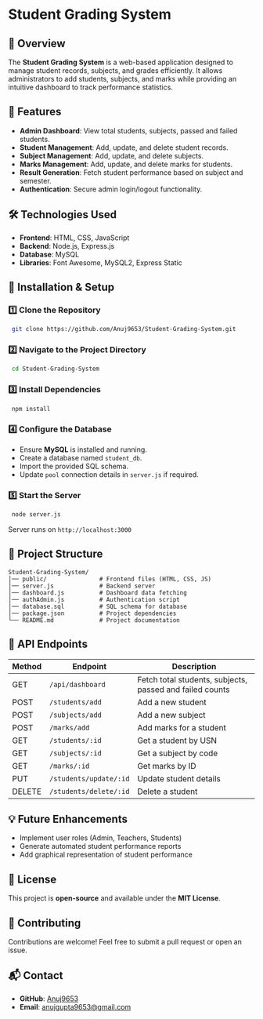 # Student Grading System

## 📌 Overview
The **Student Grading System** is a web-based application designed to manage student records, subjects, and grades efficiently. It allows administrators to add students, subjects, and marks while providing an intuitive dashboard to track performance statistics.

## 🚀 Features
- **Admin Dashboard**: View total students, subjects, passed and failed students.
- **Student Management**: Add, update, and delete student records.
- **Subject Management**: Add, update, and delete subjects.
- **Marks Management**: Add, update, and delete marks for students.
- **Result Generation**: Fetch student performance based on subject and semester.
- **Authentication**: Secure admin login/logout functionality.

## 🛠️ Technologies Used
- **Frontend**: HTML, CSS, JavaScript
- **Backend**: Node.js, Express.js
- **Database**: MySQL
- **Libraries**: Font Awesome, MySQL2, Express Static

## 🔧 Installation & Setup
### 1️⃣ Clone the Repository
```bash
 git clone https://github.com/Anuj9653/Student-Grading-System.git
```
### 2️⃣ Navigate to the Project Directory
```bash
 cd Student-Grading-System
```
### 3️⃣ Install Dependencies
```bash
 npm install
```
### 4️⃣ Configure the Database
- Ensure **MySQL** is installed and running.
- Create a database named `student_db`.
- Import the provided SQL schema.
- Update `pool` connection details in `server.js` if required.

### 5️⃣ Start the Server
```bash
 node server.js
```
Server runs on `http://localhost:3000`

## 📂 Project Structure
```
Student-Grading-System/
│── public/               # Frontend files (HTML, CSS, JS)
│── server.js             # Backend server
│── dashboard.js          # Dashboard data fetching
│── authAdmin.js          # Authentication script
│── database.sql          # SQL schema for database
│── package.json          # Project dependencies
└── README.md             # Project documentation
```

## 📌 API Endpoints
| Method | Endpoint | Description |
|--------|---------|-------------|
| GET | `/api/dashboard` | Fetch total students, subjects, passed and failed counts |
| POST | `/students/add` | Add a new student |
| POST | `/subjects/add` | Add a new subject |
| POST | `/marks/add` | Add marks for a student |
| GET | `/students/:id` | Get a student by USN |
| GET | `/subjects/:id` | Get a subject by code |
| GET | `/marks/:id` | Get marks by ID |
| PUT | `/students/update/:id` | Update student details |
| DELETE | `/students/delete/:id` | Delete a student |

## 💡 Future Enhancements
- Implement user roles (Admin, Teachers, Students)
- Generate automated student performance reports
- Add graphical representation of student performance

## 📜 License
This project is **open-source** and available under the **MIT License**.

## 🤝 Contributing
Contributions are welcome! Feel free to submit a pull request or open an issue.

## 📬 Contact
- **GitHub**: [Anuj9653](https://github.com/Anuj9653)
- **Email**: anujgupta9653@gmail.com



